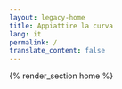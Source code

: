 ```yaml
---
layout: legacy-home
title: Appiattire la curva
lang: it
permalink: /
translate_content: false
---
```


{% render_section home %}
